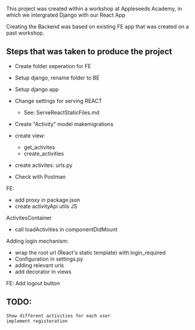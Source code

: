 This project was created within a workshop at Appleseeds Academy, in which we intergrated Django with our React App

Creating the Backend was based on existing FE app that was created on a past workshop.

## Steps that was taken to produce the project

- Create folder seperation for FE

- Setup django, rename folder to BE
- Setup django app

- Change settings for serving REACT
    * See: ServeReactStaticFiles.md


- Create "Activity" model
    makemigrations


- create view:
    - get_activites
    - create_activities

- create activites: urls.py
- Check with Postman

FE:
- add proxy in package.json
- create activityApi utils JS

ActivitesContainer
- call loadActivities in componentDidMount


Adding login mechanism:
- wrap the root url (React's static template) with login_required
- Configuration in settings.py
- adding relevant urls
- add decorator in views

FE:
Add logout button


## TODO:
    Show different activities for each user
    implement registeration

